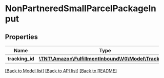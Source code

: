 # NonPartneredSmallParcelPackageInput

## Properties
Name | Type | Description | Notes
------------ | ------------- | ------------- | -------------
**tracking_id** | [**\TNT\Amazon\FulfillmentInbound\V0\Model\TrackingId**](TrackingId.md) |  | 

[[Back to Model list]](../README.md#documentation-for-models) [[Back to API list]](../README.md#documentation-for-api-endpoints) [[Back to README]](../README.md)


